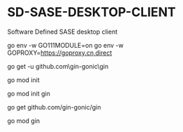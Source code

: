 # SD-SASE-DESKTOP-CLIENT

Software Defined SASE desktop client

go env -w GO111MODULE=on
go env -w GOPROXY=https://goproxy.cn,direct

go get -u github.com\gin-gonic\gin

go mod init

go mod init gin

go get github.com/gin-gonic/gin

go mod gin
